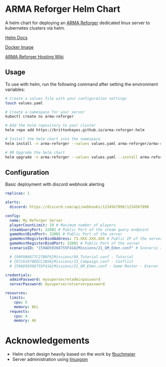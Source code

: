 # ARMA Reforger Helm Chart

A helm chart for deploying an [ARMA Reforger](https://community.bistudio.com/wiki/Arma_Reforger:Server_Hosting) dedicated linux server to kubernetes clusters via helm.

[Helm Docs](./charts/arma-reforger/README.md)

[Docker Image](https://github.com/brittonhayes/arma-reforger-helm/packages)

[ARMA Reforger Hosting Wiki](https://community.bistudio.com/wiki/Arma_Reforger:Server_Hosting)

## Usage

To use with helm, run the following command after setting the environment variables:

```bash
# Create a values file with your configuration settings
touch values.yaml

# Create a namespace for your server
kubectl create ns arma-reforger

# Add the helm repository to your cluster
helm repo add https://brittonhayes.github.io/arma-reforger-helm

# Install the helm chart into the namespace
helm install -n arma-reforger --values values.yaml arma-reforger/arma-reforger arma-reforger

# OR Upgrade the helm chart
helm upgrade -n arma-reforger --values values.yaml --install arma-reforger arma-reforger/arma-reforger
```

## Configuration

Basic deployment with discord webhook alerting

```yaml
replicas: 1

alerts:
  discord: https://discord.com/api/webhooks/1234567890/1234567890

config:
  name: My Reforger Server
  playerCountLimit: 10 # Maximum number of players
  steamQueryPort: 32002 # Public Port of the steam query endpoint
  gameHostBindPort: 32001 # Public Port of the server
  gameHostRegisterBindAddress: 73.XXX.XXX.XXX # Public IP of the server
  gameHostRegisterBindPort: 32001 # Public Port of the server
  scenarioID: "{59AD59368755F41A}Missions/21_GM_Eden.conf" # Scenario ID for "Game Master - Everon"

  # {90F086877C27B6F6}Missions/99_Tutorial.conf - Tutorial
  # {ECC61978EDCC2B5A}Missions/23_Campaign.conf - Conflict
  # {59AD59368755F41A}Missions/21_GM_Eden.conf - Game Master - Everon

credentials:
  adminPassword: mysupersecretadminpassword
  serverPassword: mysupersecretserverpassword

resources:
  limits:
    cpu: 5
    memory: 8Gi
  requests:
    cpu: 4
    memory: 4G
```

# Acknowledgements

- Helm chart design heavily based on the work by [fbuchmeier](https://github.com/fbuchmeier)
- Server administration using [linuxgsm](https://linuxgsm.com)